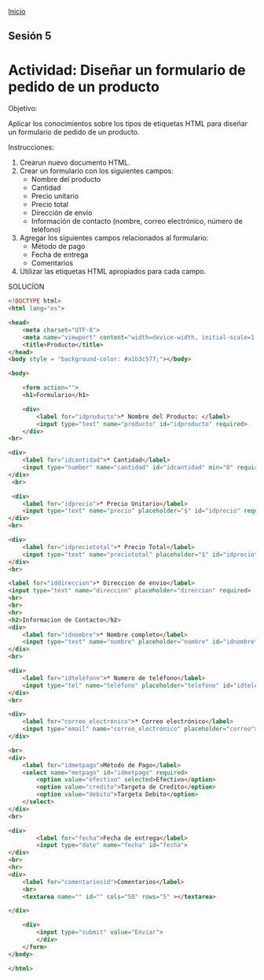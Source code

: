 <!-- No borrar o modificar -->
[Inicio](./index.md)

## Sesión 5 


<!-- Su documentación aquí -->
# Actividad: Diseñar un formulario de pedido de un producto

Objetivo:

Aplicar los conocimientos sobre los tipos de etiquetas HTML para diseñar un formulario de pedido de un producto.

Instrucciones:

1. Crearun nuevo documento HTML.
2. Crear un formulario con los siguientes campos:
    - Nombre del producto
    - Cantidad
    - Precio unitario
    - Precio total
    - Dirección de envío
    - Información de contacto (nombre, correo electrónico, número de teléfono)
3. Agregar los siguientes campos relacionados al formulario:
    - Método de pago
    - Fecha de entrega
    - Comentarios
4. Utilizar las etiquetas HTML apropiados para cada campo.

SOLUCÍON

```html
<!DOCTYPE html>
<html lang="es">

<head>
    <meta charset="UTF-8">
    <meta name="viewport" content="width=device-width, initial-scale=1.0">
    <title>Producto</title>
</head>
<body style = "background-color: #a1b3c577;"></body>

<body>

    <form action=""> 
    <h1>Formulario</h1>

    <div>
        <label for="idproducto">* Nombre del Producto: </label>
        <input type="text" name="producto" id="idproducto" required>
    </div>
<br>

<div>
    <label for="idcantidad">* Cantidad</label>
    <input type="number" name="cantidad" id="idcantidad" min="0" required>
</div>
 <br>

 <div>
    <label for="idprecio">* Precio Unitario</label>
    <input type="text" name="precio" placeholder="$" id="idprecio" required>
</div>
<br>

<div>
    <label for="idpreciototal">* Precio Total</label>
    <input type="text" name="preciototal" placeholder="$" id="idpreciototal" autofocus required>
</div>
<br>

<label for="iddireccion">* Direccion de envio</label>
<input type="text" name="direccion" placeholder="direccion" required>
<br>
<br>
<hr>
<h2>Informacion de Contacto</h2>
<div>
    <label for="idnombre">* Nombre completo</label>
    <input type="text" name="nombre" placeholder="nombre" id="idnombre">
</div>
<br>

<div>
    <label for="idteléfono">* Numero de teléfono</label>
    <input type="tel" name="teléfono" placeholder="telefono" id="idteléfono">
</div>
<br>

<div>
    <label for="correo_electrónico">* Correo electrónico</label>
    <input type="email" name="correo_electrónico" placeholder="correo">
</div>

<br>
<div>
    <label for="idmetpago">Método de Pago</label>
    <select name="metpago" id="idmetpago" required>
        <option value="efectivo" selected>Efectivo</option>
        <option value="credito">Targeta de Credito</option>
        <option value="debito">Targeta Debito</option>
    </select>
</div>
<br>

<div>
        <label for="fecha">Fecha de entrega</label>
        <input type="date" name="fecha" id="fecha">
</div>
<br>
<hr>
<div>
    <label for="comentariosid">Comentarios</label>
    <br>
    <textarea name="" id="" cols="50" rows="5" ></textarea>

</div>

    <div> 
        <input type="submit" value="Enviar">
        </div>
    </form>
</body>

</html>
```




